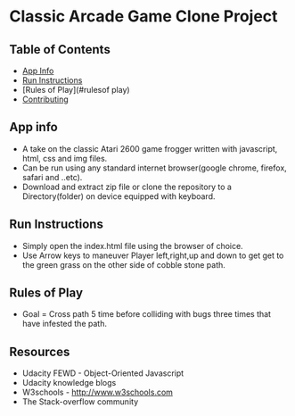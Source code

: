 # Classic Arcade Game Clone Project

## Table of Contents

- [App Info](#appinfo)
- [Run Instructions](#instructions)
- [Rules of Play](#rulesof play)
- [Contributing](#contributing)

## **App info**
- A take on the classic Atari 2600 game frogger written with javascript, html, css and img files.
- Can be run using any standard internet browser(google chrome, firefox, safari and ..etc).
- Download and extract zip file or clone the repository to a Directory(folder) on device equipped with keyboard.

## **Run Instructions**
- Simply open the index.html file using the browser of choice.
- Use Arrow keys to maneuver Player left,right,up and down to
get get to the green grass on the other side of cobble stone
path.

## **Rules of Play**
- Goal = Cross path 5 time before colliding with bugs three times
that have infested the path.

## **Resources**
- Udacity FEWD - Object-Oriented Javascript
- Udacity knowledge blogs
- W3schools - http://www.w3schools.com
- The Stack-overflow community